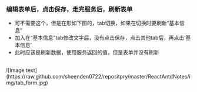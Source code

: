 ### 编辑表单后，点击保存，走完服务后，刷新表单
* 可不需要这个，但是在形如下图的，tab切换，如果在切换时要刷新“基本信息”
* 加入在“基本信息”tab修改文字后，没有点击保存，点击其他tab后，再点击‘基本信息’
* 此时应该是刷新数据，使用服务返回的值，但是表单并没有刷新
<br/>
![Image text](https://raw.github.com/sheenden0722/repositpry/master/ReactAntdNotes/img/tab_form.jpg)
